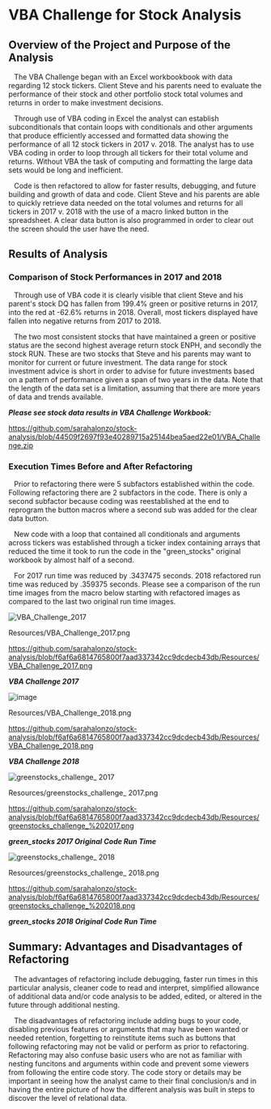 # **VBA Challenge for Stock Analysis** 

## **Overview of the Project and Purpose of the Analysis**
  &ensp; The VBA Challenge began with an Excel workbookbook with data regarding 12 stock tickers. Client Steve and his parents need to evaluate the performance of their stock and other portfolio stock total
  volumes and returns in order to make investment decisions.

  &ensp; Through use of VBA coding in Excel the analyst can establish subconditionals that contain loops with conditionals and other arguments that produce efficiently accessed 
  and formatted data showing the performance of all 12 stock tickers in 2017 v. 2018. The analyst has to use VBA coding in order to loop through all tickers for their 
  total volume and returns.  Without VBA the task of computing and formatting the large data sets would be long and inefficient.

  &ensp; Code is then refactored to allow for faster results, debugging, and future building and growth of data and code. Client Steve and his parents are able to quickly 
  retrieve data needed on the total volumes and returns for all tickers in 2017 v. 2018 with the use of a macro linked button in the spreadsheet. A clear data button 
  is also programmed in order to clear out the screen should the user have the need.

## **Results of Analysis**

### **Comparison of Stock Performances in 2017 and 2018**
       
  &ensp; Through use of VBA code it is clearly visible that client Steve and his parent's stock DQ has fallen from 199.4% green or positive returns in 2017, into the red
  at -62.6% returns in 2018. Overall, most tickers displayed have fallen into negative returns from 2017 to 2018. 

  &ensp; The two most consistent stocks that have maintained a green or positive status are the second highest average return stock ENPH, and secondly the stock RUN. These are two stocks that Steve and his parents may want to monitor for current or future investment. The data range for stock investment advice is short in order to advise for future investments based on a pattern of performance given a span of two years in the data. Note that the length of the data set is a limitation, assuming that there are more years of data and trends available.

***Please see stock data results in VBA Challenge Workbook:***

 https://github.com/sarahalonzo/stock-analysis/blob/44509f2697f93e40289715a25144bea5aed22e01/VBA_Challenge.zip


### **Execution Times Before and After Refactoring**

  &ensp; Prior to refactoring there were 5 subfactors established within the code. Following refactoring there are 2 subfactors in the code. There is only a second subfactor 
  because coding was reestablished at the end to reprogram the button macros where a second sub was added for the clear data button. 

  &ensp; New code with a loop that contained all conditionals and arguments across tickers was established through a ticker index containing arrays that reduced the time it 
  took to run the code in the "green_stocks" original workbook by almost half of a second.

  &ensp; For 2017 run time was reduced by .3437475 seconds. 2018 refactored run time was reduced by .359375 seconds. Please see a comparison of the run time images from the
  macro below starting with refactored images as compared to the last two original run time images.


![VBA_Challenge_2017](https://user-images.githubusercontent.com/95314378/147019208-88bf82ce-d4b6-4bf3-8e3f-74562283cce5.png)

Resources/VBA_Challenge_2017.png

https://github.com/sarahalonzo/stock-analysis/blob/f6af6a6814765800f7aad337342cc9dcdecb43db/Resources/VBA_Challenge_2017.png


***VBA Challenge 2017***

![image](https://user-images.githubusercontent.com/95314378/147019323-3161c553-b92a-45ea-a4fe-6cb44d46e505.png)

Resources/VBA_Challenge_2018.png

https://github.com/sarahalonzo/stock-analysis/blob/f6af6a6814765800f7aad337342cc9dcdecb43db/Resources/VBA_Challenge_2018.png

***VBA Challenge 2018***

![greenstocks_challenge_ 2017](https://user-images.githubusercontent.com/95314378/147019375-5dae86b6-39cd-474d-901a-0886fb63ac72.png)


Resources/greenstocks_challenge_ 2017.png

https://github.com/sarahalonzo/stock-analysis/blob/f6af6a6814765800f7aad337342cc9dcdecb43db/Resources/greenstocks_challenge_%202017.png

***green_stocks 2017 Original Code Run Time***

![greenstocks_challenge_ 2018](https://user-images.githubusercontent.com/95314378/147019415-8bbdc7ba-e807-4fa9-bd0f-c6d0f553b3b5.png)

Resources/greenstocks_challenge_ 2018.png

https://github.com/sarahalonzo/stock-analysis/blob/f6af6a6814765800f7aad337342cc9dcdecb43db/Resources/greenstocks_challenge_%202018.png

***green_stocks 2018 Original Code Run Time***

## **Summary: Advantages and Disadvantages of Refactoring**

  &ensp; The advantages of refactoring include debugging, faster run times in this particular analysis, cleaner code to read and interpret, simplified allowance of additional data and/or 
  code analysis to be added, edited, or altered in the future through additional nesting. 

  &ensp; The disadvantages of refactoring include adding bugs to your code, disabling previous features or arguments that may have been wanted or needed retention, 
  forgetting to reinstitute items such as buttons that following refactoring may not be valid or perform as prior to refactoring. Refactoring may also confuse
  basic users who are not as familiar with nesting funcitons and arguments within code  and prevent some viewers from following the entire code story. The code story or details may
  be important in seeing how the analyst came to their final conclusion/s and in having the entire picture of how the different analysis was built in steps to discover the
  level of relational data.

    





